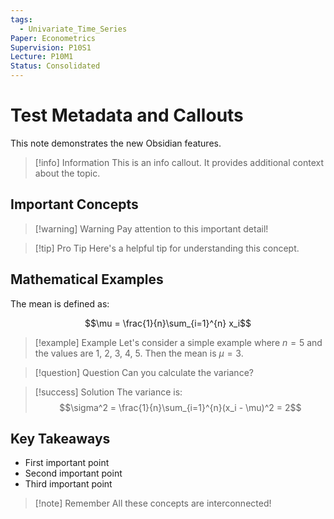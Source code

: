 ```yaml
---
tags:
  - Univariate_Time_Series
Paper: Econometrics
Supervision: P10S1
Lecture: P10M1
Status: Consolidated
---
```


# Test Metadata and Callouts

This note demonstrates the new Obsidian features.

>[!info] Information
>This is an info callout. It provides additional context about the topic.

## Important Concepts

>[!warning] Warning
>Pay attention to this important detail!

>[!tip] Pro Tip
>Here's a helpful tip for understanding this concept.

## Mathematical Examples

The mean is defined as:

$$\mu = \frac{1}{n}\sum_{i=1}^{n} x_i$$

>[!example] Example
>Let's consider a simple example where $n = 5$ and the values are 1, 2, 3, 4, 5.
>Then the mean is $\mu = 3$.

>[!question] Question
>Can you calculate the variance?

>[!success] Solution
>The variance is:
>$$\sigma^2 = \frac{1}{n}\sum_{i=1}^{n}(x_i - \mu)^2 = 2$$

## Key Takeaways

- First important point
- Second important point  
- Third important point

>[!note] Remember
>All these concepts are interconnected!
